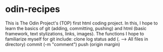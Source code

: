 # odin-recipes
This is The Odin Project's (TOP) first html coding project.
In this, I hope to learn the basics of git (adding, committing, pushing) and html (basic framework, text stylizations, links, images).
The functions I hope to familiarize myself for git include:
    clone
    log
    status
    add (. --> All files in directory)
    commit (-m "comment")
    push (origin margin)